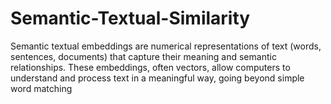 # Semantic-Textual-Similarity
Semantic textual embeddings are numerical representations of text (words, sentences, documents) that capture their meaning and semantic relationships. These embeddings, often vectors, allow computers to understand and process text in a meaningful way, going beyond simple word matching
